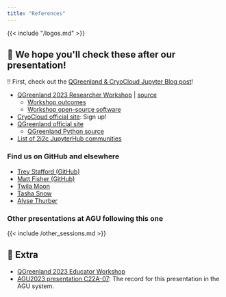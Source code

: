 ```yaml
---
title: "References"
---
```


{{< include "/logos.md" >}}


## :link: We hope you'll check these after our presentation!

:bangbang: First, check out the
[QGreenland & CryoCloud Jupyter Blog post](https://blog.jupyter.org/desktop-gis-software-in-the-cloud-with-jupyterhub-ddced297019a)!

* [QGreenland 2023 Researcher Workshop](https://qgreenland-workshop-2023-researcher.github.io/)
  | [source](https://github.com/qgreenland-workshop-2023-researcher/qgreenland-workshop-2023-researcher.github.io)
    * [Workshop outcomes](https://qgreenland-workshop-2023-researcher.github.io/outcomes/)
    * [Workshop open-source software](https://qgreenland-workshop-2023-researcher.github.io/content/built-with-open-source.html)
* [CryoCloud official site](https://cryointhecloud.com/): Sign up!
* [QGreenland official site](https://qgreenland.org)
    * [QGreenland Python source](https://github.com/nsidc/qgreenland)
* [List of 2i2c JupyterHub communities](https://infrastructure.2i2c.org/reference/hubs/)


### Find us on GitHub and elsewhere

* [Trey Stafford (GitHub)](https://github.com/trey-stafford)
* [Matt Fisher (GitHub)](https://github.com/mfisher87)
* [Twila Moon](https://nsidc.org/about/about-nsidc/what-we-do/our-people/twila_moon)
* [Tasha Snow](https://geophysics.mines.edu/project/tasha-snow/)
* [Alyse Thurber](https://cires.colorado.edu/outreach/)


### Other presentations at AGU following this one

{{< include /other_sessions.md >}}


## :tada: Extra

* [QGreenland 2023 Educator Workshop](https://qgreenland-workshop-2023-educator.github.io/)
* [AGU2023 presentation C22A-07](https://agu.confex.com/agu/fm23/meetingapp.cgi/Paper/1365725):
  The record for this presentation in the AGU system.
